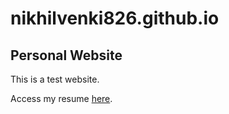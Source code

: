 # nikhilvenki826.github.io

## Personal Website

This is a test website.

Access my resume [here](prank.html).
